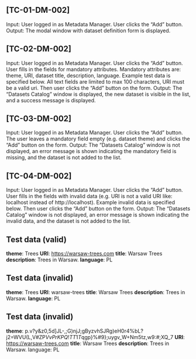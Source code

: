 [TC-01-DM-002]
---
Input: User logged in as Metadata Manager. User clicks the “Add” button.
Output: The modal window with dataset definition form is displayed.

[TC-02-DM-002]
---
Input: User logged in as Metadata Manager. User clicks the “Add” button. User fills in the fields for mandatory attributes. Mandatory attributes are: theme, URI, dataset title, description, language. Example test data is specified below. All text fields are limited to max 100 characters, URI must be a valid uri. Then user clicks the “Add” button on the form.
Output: The “Datasets Catalog” window is displayed, the new dataset is visible in the list, and a success message is displayed.

[TC-03-DM-002]
---
Input: User logged in as Metadata Manager. User clicks the “Add” button. The user leaves a mandatory field empty (e.g. dataset theme) and clicks the “Add” button on the form.
Output: The “Datasets Catalog” window is not displayed, an error message is shown indicating the mandatory field is missing, and the dataset is not added to the list.

[TC-04-DM-002]
---
Input: User logged in as Metadata Manager. User clicks the “Add” button. User fills in the fields with invalid data (e.g. URI is not a valid URI like: localhost instead of http://localhost). Example invalid data is specified below. Then user clicks the “Add” button on the form.
Output: The “Datasets Catalog” window is not displayed, an error message is shown indicating the invalid data, and the dataset is not added to the list.

## Test data (valid)
**theme**: Trees
**URI**: https://warsaw-trees.com
**title**: Warsaw Trees
**description**: Trees in Warsaw.
**language**: PL

## Test data (invalid)
**theme**: Trees
**URI**: warsaw-trees
**title**: Warsaw Trees
**description**: Trees in Warsaw.
**language**: PL

## Test data (invalid)
**theme**: p.v?y&z0,5d]JL-,;G)njJ;gByzvhSJRg)eH0r4%bL?j2=WVU(L,V#ZP$VvPrKPQ!TT1T$qgp}%#9};uygv_W+Nm5tz,w9:#;XQ_7
**URI**: https://warsaw-trees.com
**title**: Warsaw Trees
**description**: Trees in Warsaw.
language: PL
